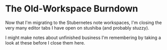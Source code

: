 # The Old-Workspace Burndown

Now that I'm migrating to the Stubernetes note workspaces, I'm closing the very many editor tabs I have open on stushiba (and probably stuzzy).

I might make notes about unfinished business I'm remembering by taking a look at these before I close them here.
